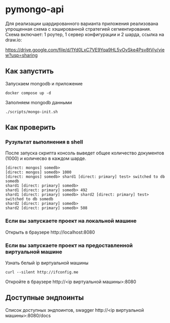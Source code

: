 # pymongo-api

Для реализации шардированного варианта приложения реализована упрощенная схема с хэшированной стратегией сегментирования. 
Схема включает: 1 роутер, 1 сервер конфигурации и 2 шарда, ссылка на draw.io:

https://drive.google.com/file/d/1Yd0LxC7VE9Yqa9HL5vOvSke4Psv8tViy/view?usp=sharing


## Как запустить

Запускаем mongodb и приложение

```shell
docker compose up -d
```

Заполняем mongodb данными

```shell
./scripts/mongo-init.sh
```

## Как проверить

### Рузультат выполнения в shell

После запуска скрипта консоль выведет общее количество документов (1000) и количесво в каждом шарде.

```shell
[direct: mongos] somedb>
[direct: mongos] somedb> 1000
[direct: mongos] somedb> shard1 [direct: primary] test> switched to db somedb
shard1 [direct: primary] somedb>
shard1 [direct: primary] somedb> 492
shard1 [direct: primary] somedb> shard2 [direct: primary] test> switched to db somedb
shard2 [direct: primary] somedb>
shard2 [direct: primary] somedb> 508
```

### Если вы запускаете проект на локальной машине

Открыть в браузере http://localhost:8080

### Если вы запускаете проект на предоставленной виртуальной машине

Узнать белый ip виртуальной машины

```shell
curl --silent http://ifconfig.me
```

Откройте в браузере http://<ip виртуальной машины>:8080

## Доступные эндпоинты

Список доступных эндпоинтов, swagger http://<ip виртуальной машины>:8080/docs